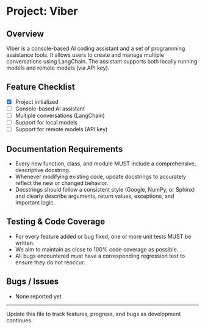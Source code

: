 # Project: Viber

## Overview
Viber is a console-based AI coding assistant and a set of programming assistance tools. It allows users to create and manage multiple conversations using LangChain. The assistant supports both locally running models and remote models (via API key).

## Feature Checklist
- [x] Project initialized
- [ ] Console-based AI assistant
- [ ] Multiple conversations (LangChain)
- [ ] Support for local models
- [ ] Support for remote models (API key)

## Documentation Requirements
- Every new function, class, and module MUST include a comprehensive, descriptive docstring.
- Whenever modifying existing code, update docstrings to accurately reflect the new or changed behavior.
- Docstrings should follow a consistent style (Google, NumPy, or Sphinx) and clearly describe arguments, return values, exceptions, and important logic.

## Testing & Code Coverage
- For every feature added or bug fixed, one or more unit tests MUST be written.
- We aim to maintain as close to 100% code coverage as possible.
- All bugs encountered must have a corresponding regression test to ensure they do not reoccur.

## Bugs / Issues
- None reported yet

---

Update this file to track features, progress, and bugs as development continues.
